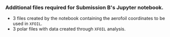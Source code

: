 ### Additional files required for Submission B's Jupyter notebook.
* 3 files created by the notebook containing the aerofoil coordinates to be used in `XFOIL`.
* 3 polar files with data created through `XFOIL` analysis.
